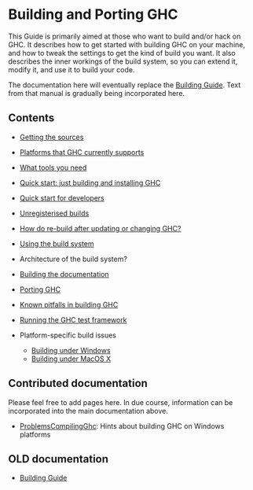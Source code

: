 # Building and Porting GHC


This Guide is primarily aimed at those who want to build and/or
hack on GHC.  It describes how to get started with building GHC on your
machine, and how to tweak the settings to get the kind of build you
want.  It also describes the inner workings of the build system, so you
can extend it, modify it, and use it to build your code.


The documentation here will eventually replace the
[Building Guide](http://www.haskell.org/ghc/docs/latest/html/building/index.html).  Text
from that manual is gradually being incorporated here.

## Contents

- [Getting the sources](building/getting-the-sources)
- [Platforms that GHC currently supports](platforms)
- [What tools you need](building/prerequisites)
- [Quick start: just building and installing GHC](building/quick-start)
- [Quick start for developers](building/hacking)
- [Unregisterised builds](building/unregisterised)
- [How do re-build after updating or changing GHC?](building/rebuilding)
- [Using the build system](building/using)
- Architecture of the build system?
- [Building the documentation](building/docs)
- [Porting GHC](building/porting)
- [Known pitfalls in building GHC](building/known-problems)
- [Running the GHC test framework](building/running-tests)
- Platform-specific build issues

  - [Building under Windows](building/windows)
  - [Building under MacOS X](building/mac-osx)

## Contributed documentation


Please feel free to add pages here.  In due course, information can be incorporated into the main documentation above.

- [ProblemsCompilingGhc](problems-compiling-ghc): Hints about building GHC on Windows platforms  

## OLD documentation

- [Building Guide](http://www.haskell.org/ghc/docs/latest/html/building/index.html)